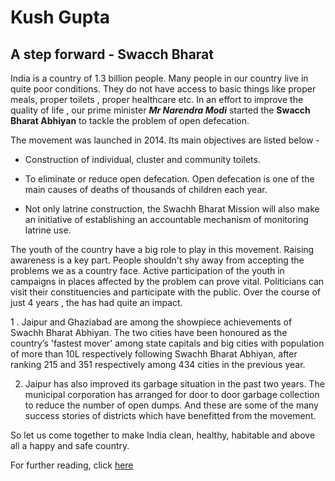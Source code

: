 # Kush Gupta

## A step forward - Swacch Bharat

India is a country of 1.3 billion people. Many people in our country live in quite poor conditions. They do not have access to basic things like 
proper meals, proper toilets , proper healthcare etc. In an effort to improve the quality of life , our prime minister __*Mr Narendra Modi*__ started
the **Swacch Bharat Abhiyan** to tackle the problem of open defecation.

The movement was launched in 2014. Its main objectives are listed below - 
- Construction of individual, cluster and community toilets.

- To eliminate or reduce open defecation. Open defecation is one of the main causes of deaths of thousands of children each year.

- Not only latrine construction, the Swachh Bharat Mission will also make an initiative of establishing an accountable mechanism of monitoring latrine use.

The youth of the country have a big role to play in this movement. Raising awareness is a key part. People shouldn't shy away from accepting the problems we as a country face.
Active participation of the youth in campaigns in places affected by the problem can prove vital. Politicians can visit their constituencies and participate with the public.
Over the course of just 4 years , the has had quite an impact.

1 . Jaipur and Ghaziabad are among the showpiece achievements of Swachh Bharat Abhiyan. The two cities have been honoured as the country’s 'fastest mover' among state capitals and big cities with population of more than 10L respectively following Swachh Bharat Abhiyan, after ranking 215 and 351 respectively among 434 cities in the previous year. 

2. Jaipur has also improved its garbage situation in the past two years. The municipal corporation has arranged for door to door garbage collection to reduce the number of open dumps.
And these are some of the many success stories of districts which have benefitted from the movement.

So let us come together to make India clean, healthy, habitable and above all a happy and safe country.

For further reading, click [here](http://www.sulabhenvis.nic.in/Database/SwachhBharatAbhiyan_7101.aspx)
